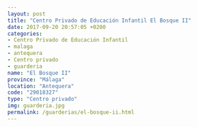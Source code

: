 ```yaml
---
layout: post
title: "Centro Privado de Educación Infantil El Bosque II"
date: 2017-09-20 20:57:05 +0200
categories:
- Centro Privado de Educación Infantil
- malaga
- antequera
- Centro privado
- guarderia
name: "El Bosque II"
province: "Málaga"
location: "Antequera"
code: "29018327"
type: "Centro privado"
img: guarderia.jpg
permalink: /guarderias/el-bosque-ii.html
---
```

